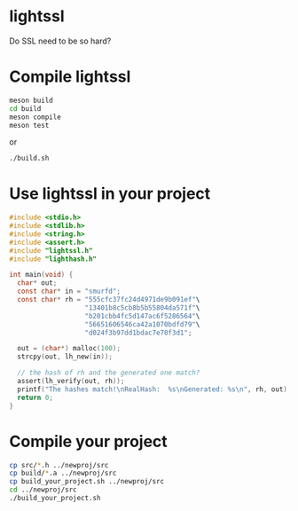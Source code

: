 # lightssl
Do SSL need to be so hard?


# Compile lightssl

```bash
meson build
cd build
meson compile
meson test
```
or
```bash
./build.sh
```

# Use lightssl in your project
```c
#include <stdio.h>
#include <stdlib.h>
#include <string.h>
#include <assert.h>
#include "lightssl.h"
#include "lighthash.h"

int main(void) {
  char* out;
  const char* in = "smurfd";
  const char* rh = "555cfc37fc24d4971de9b091ef"\
                   "13401b8c5cb8b5b55804da571f"\
                   "b201cbb4fc5d147ac6f5286564"\
                   "56651606546ca42a1070bdfd79"\
                   "d024f3b97dd1bdac7e70f3d1";

  out = (char*) malloc(100);
  strcpy(out, lh_new(in));

  // the hash of rh and the generated one match?
  assert(lh_verify(out, rh));
  printf("The hashes match!\nRealHash:  %s\nGenerated: %s\n", rh, out);
  return 0;
}
```
# Compile your project
```bash
cp src/*.h ../newproj/src
cp build/*.a ../newproj/src
cp build_your_project.sh ../newproj/src
cd ../newproj/src
./build_your_project.sh
```
